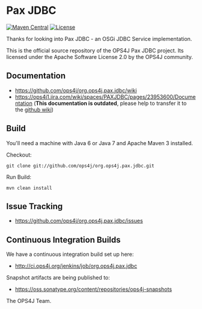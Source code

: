 Pax JDBC
========

[![Maven Central](https://maven-badges.herokuapp.com/maven-central/org.ops4j.pax/jdbc/badge.svg)](https://maven-badges.herokuapp.com/maven-central/org.ops4j.pax/jdbc)
[![License](https://img.shields.io/hexpm/l/plug.svg)](https://ops4j1.jira.com/wiki/display/ops4j/Licensing)

Thanks for looking into Pax JDBC - an OSGi JDBC Service implementation. 

This is the official source repository of the OPS4J Pax JDBC project.
Its licensed under the Apache Software License 2.0 by the OPS4J community.

## Documentation

* https://github.com/ops4j/org.ops4j.pax.jdbc/wiki
* https://ops4j1.jira.com/wiki/spaces/PAXJDBC/pages/23953600/Documentation (**This documentation is outdated**, please help to transfer it to the [github wiki](https://github.com/ops4j/org.ops4j.pax.jdbc/wiki))

## Build

You'll need a machine with Java 6 or Java 7 and Apache Maven 3 installed.

Checkout:

    git clone git://github.com/ops4j/org.ops4j.pax.jdbc.git

Run Build:

    mvn clean install

## Issue Tracking

* https://github.com/ops4j/org.ops4j.pax.jdbc/issues

## Continuous Integration Builds

We have a continuous integration build set up here:

* <http://ci.ops4j.org/jenkins/job/org.ops4j.pax.jdbc>

Snapshot artifacts are being published to:

* <https://oss.sonatype.org/content/repositories/ops4j-snapshots>


The OPS4J Team.

